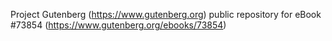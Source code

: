 Project Gutenberg (https://www.gutenberg.org) public repository for
eBook #73854 (https://www.gutenberg.org/ebooks/73854)
